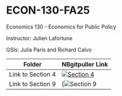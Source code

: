 # ECON-130-FA25
Economics 130 - Economics for Public Policy

Instructor: Julien Lafortune

GSIs: Julia Paris and Richard Calvo

| Folder  | NBgitpuller Link  |  
|---|---|
| Link to Section 4 |[![Section 4](https://img.shields.io/badge/Launch-UCB%20Datahub-blue.svg)](https://r.datahub.berkeley.edu/hub/user-redirect/git-pull?repo=https%3A%2F%2Fgithub.com%2Fds-modules%2FEcon-130-FA25&branch=main&urlpath=lab%2Ftree%2FEcon-130-FA25%2FSection+4)|
| Link to Section 9 | [![Section 9](https://r.datahub.berkeley.edu/hub/user-redirect/git-pull?repo=https%3A%2F%2Fgithub.com%2Fds-modules%2FEcon-130-FA25&branch=main&urlpath=lab%2Ftree%2FEcon-130-FA25%2FSection+9)|
